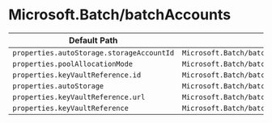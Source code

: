 # Microsoft.Batch/batchAccounts

| Default Path | Alias |
|---|---|
| `properties.autoStorage.storageAccountId` | `Microsoft.Batch/batchAccounts/autoStorage.storageAccountId` |
| `properties.poolAllocationMode` | `Microsoft.Batch/batchAccounts/poolAllocationMode` |
| `properties.keyVaultReference.id` | `Microsoft.Batch/batchAccounts/keyVaultReference.id` |
| `properties.autoStorage` | `Microsoft.Batch/batchAccounts/autoStorage` |
| `properties.keyVaultReference.url` | `Microsoft.Batch/batchAccounts/keyVaultReference.url` |
| `properties.keyVaultReference` | `Microsoft.Batch/batchAccounts/keyVaultReference` |

